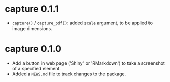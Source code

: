 # capture 0.1.1

* `capture()` / `capture_pdf()`: added `scale` argument, to be applied to image dimensions.

# capture 0.1.0

* Add a button in web page ('Shiny' or 'RMarkdown') to take a screenshot of a specified element.
* Added a `NEWS.md` file to track changes to the package.
